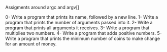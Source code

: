 Assigments around argc and argv[]

0- Write a program that prints its name, followed by a new line.
1- Write a program that prints the number of arguments passed into it.
2- Write a program that prints all arguments it receives.
3- Write a program that multiplies two numbers.
4- Write a program that adds positive numbers.
5-Write a program that prints the minimum number of coins to make change for an amount of money.